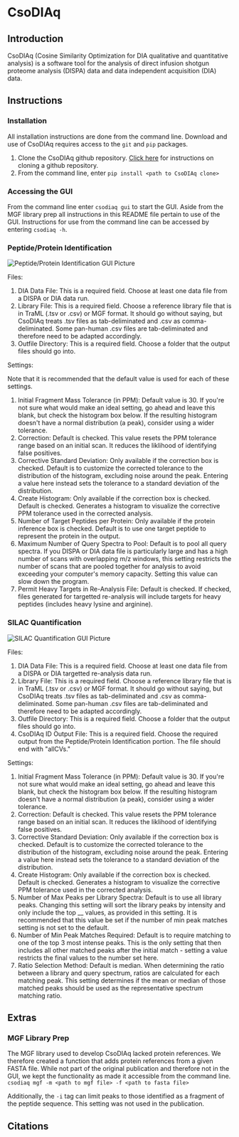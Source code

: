 # CsoDIAq
## Introduction

CsoDIAq (Cosine Similarity Optimization for DIA qualitative and quantitative analysis) is a software tool 
for the analysis of direct infusion shotgun proteome analysis (DISPA) data and data independent acquisition (DIA) data.

## Instructions
### Installation

All installation instructions are done from the command line. Download and use of CsoDIAq requires access to the `git` and `pip` packages. 

1. Clone the CsoDIAq github repository. [Click here](https://docs.github.com/en/github/creating-cloning-and-archiving-repositories/cloning-a-repository) for 
instructions on cloning a github repository.
2. From the command line, enter `pip install <path to CsoDIAq clone>`

### Accessing the GUI

From the command line enter `csodiaq gui` to start the GUI. Aside from the MGF library prep all instructions in this README file pertain to use of the GUI. 
Instructions for use from the command line can be accessed by entering `csodiaq -h`.

### Peptide/Protein Identification

![Peptide/Protein Identification GUI Picture](https://github.com/CCranney/CsoDIAq/blob/master/Python%20Extras/ID_pic.png)

Files: 
1. DIA Data File: This is a required field. Choose at least one data file from a DISPA or DIA data run.
2. Library File: This is a required field. Choose a reference library file that is in TraML (.tsv or .csv) or MGF format. 
It should go without saying, but CsoDIAq treats .tsv files as tab-deliminated and .csv as comma-deliminated. 
Some pan-human .csv files are tab-deliminated and therefore need to be adapted accordingly.
3. Outfile Directory: This is a required field. Choose a folder that the output files should go into.

Settings:

Note that it is recommended that the default value is used for each of these settings.

1. Initial Fragment Mass Tolerance (in PPM): Default value is 30. 
If you're not sure what would make an ideal setting, go ahead and leave this blank, but check the histogram box below. 
If the resulting histogram doesn't have a normal distribution (a peak), consider using a wider tolerance.
2. Correction: Default is checked. This value resets the PPM tolerance range based on an initial scan. It reduces the liklihood of identifying false positives.
3. Corrective Standard Deviation: Only available if the correction box is checked. Default is to customize the corrected tolerance to the distribution of the histogram, excluding noise around the peak. 
Entering a value here instead sets the tolerance to a standard deviation of the distribution.
4. Create Histogram: Only available if the correction box is checked. Default is checked. 
Generates a histogram to visualize the corrective PPM tolerance used in the corrected analysis.
5. Number of Target Peptides per Protein: Only available if the protein inference box is checked. 
Default is to use one target peptide to represent the protein in the output.
6. Maximum Number of Query Spectra to Pool: Default is to pool all query spectra. 
If you DISPA or DIA data file is particularly large and has a high number of scans with overlapping m/z windows, 
this setting restricts the number of scans that are pooled together for analysis to avoid exceeding your computer's memory capacity. 
Setting this value can slow down the program.
7. Permit Heavy Targets in Re-Analysis File: Default is checked. 
If checked, files generated for targetted re-analysis will include targets for heavy peptides (includes heavy lysine and arginine).

### SILAC Quantification

![SILAC Quantification GUI Picture](https://github.com/CCranney/CsoDIAq/blob/master/Python%20Extras/quant_pic.png)


Files:
1. DIA Data File: This is a required field. Choose at least one data file from a DISPA or DIA targetted re-analysis data run.
2. Library File: This is a required field. Choose a reference library file that is in TraML (.tsv or .csv) or MGF format. 
It should go without saying, but CsoDIAq treats .tsv files as tab-deliminated and .csv as comma-deliminated. 
Some pan-human .csv files are tab-deliminated and therefore need to be adapted accordingly.
3. Outfile Directory: This is a required field. Choose a folder that the output files should go into.
4. CsoDIAq ID Output File: This is a required field. 
Choose the required output from the Peptide/Protein Identification portion. The file should end with "allCVs."

Settings:
1. Initial Fragment Mass Tolerance (in PPM): Default value is 30. 
If you're not sure what would make an ideal setting, go ahead and leave this blank, but check the histogram box below. 
If the resulting histogram doesn't have a normal distribution (a peak), consider using a wider tolerance.
2. Correction: Default is checked. This value resets the PPM tolerance range based on an initial scan. It reduces the liklihood of identifying false positives.
3. Corrective Standard Deviation: Only available if the correction box is checked. Default is to customize the corrected tolerance to the distribution of the histogram, excluding noise around the peak. 
Entering a value here instead sets the tolerance to a standard deviation of the distribution.
4. Create Histogram: Only available if the correction box is checked. Default is checked. 
Generates a histogram to visualize the corrective PPM tolerance used in the corrected analysis.
5. Number of Max Peaks per Library Spectra: Default is to use all library peaks. 
Changing this setting will sort the library peaks by intensity and only include the top __ values, as provided in this setting.
It is recommended that this value be set if the number of min peak matches setting is not set to the default.
6. Number of Min Peak Matches Required: Default is to require matching to one of the top 3 most intense peaks. 
This is the only setting that then includes all other matched peaks after the initial match - setting a value restricts the final values to the number set here.
7. Ratio Selection Method: Default is median. 
When determining the ratio between a library and query spectrum, ratios are calculated for each matching peak. 
This setting determines if the mean or median of those matched peaks should be used as the representative spectrum matching ratio.

## Extras
### MGF Library Prep

The MGF library used to develop CsoDIAq lacked protein references. 
We therefore created a function that adds protein references from a given FASTA file. 
While not part of the original publication and therefore not in the GUI, we kept the functionality as made it accessible from the command line.
`csodiaq mgf -m <path to mgf file> -f <path to fasta file>`

Additionally, the `-i` tag can limit peaks to those identified as a fragment of the peptide sequence. This setting was not used in the publication.

## Citations
